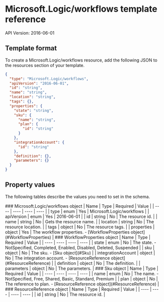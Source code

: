 # Microsoft.Logic/workflows template reference
API Version: 2016-06-01
## Template format

To create a Microsoft.Logic/workflows resource, add the following JSON to the resources section of your template.

```json
{
  "type": "Microsoft.Logic/workflows",
  "apiVersion": "2016-06-01",
  "id": "string",
  "name": "string",
  "location": "string",
  "tags": {},
  "properties": {
    "state": "string",
    "sku": {
      "name": "string",
      "plan": {
        "id": "string"
      }
    },
    "integrationAccount": {
      "id": "string"
    },
    "definition": {},
    "parameters": {}
  }
}
```
## Property values

The following tables describe the values you need to set in the schema.

<a id="Microsoft.Logic/workflows" />
### Microsoft.Logic/workflows object
|  Name | Type | Required | Value |
|  ---- | ---- | ---- | ---- |
|  type | enum | Yes | Microsoft.Logic/workflows |
|  apiVersion | enum | Yes | 2016-06-01 |
|  id | string | No | The resource id. |
|  name | string | No | Gets the resource name. |
|  location | string | No | The resource location. |
|  tags | object | No | The resource tags. |
|  properties | object | Yes | The workflow properties. - [WorkflowProperties object](#WorkflowProperties) |


<a id="WorkflowProperties" />
### WorkflowProperties object
|  Name | Type | Required | Value |
|  ---- | ---- | ---- | ---- |
|  state | enum | No | The state. - NotSpecified, Completed, Enabled, Disabled, Deleted, Suspended |
|  sku | object | No | The sku. - [Sku object](#Sku) |
|  integrationAccount | object | No | The integration account. - [ResourceReference object](#ResourceReference) |
|  definition | object | No | The definition. |
|  parameters | object | No | The parameters. |


<a id="Sku" />
### Sku object
|  Name | Type | Required | Value |
|  ---- | ---- | ---- | ---- |
|  name | enum | No | The name. - NotSpecified, Free, Shared, Basic, Standard, Premium |
|  plan | object | No | The reference to plan. - [ResourceReference object](#ResourceReference) |


<a id="ResourceReference" />
### ResourceReference object
|  Name | Type | Required | Value |
|  ---- | ---- | ---- | ---- |
|  id | string | No | The resource id. |

